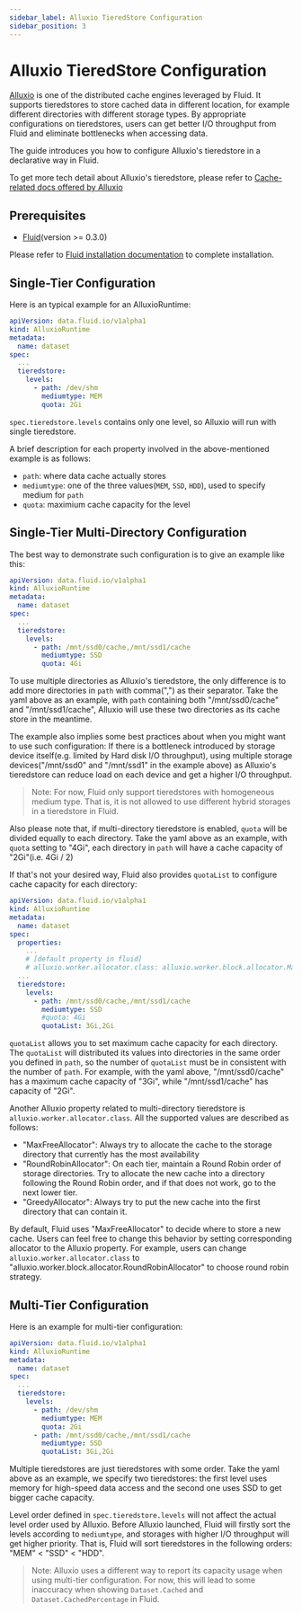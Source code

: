 ```yaml
---
sidebar_label: Alluxio TieredStore Configuration
sidebar_position: 3
---
```


# Alluxio TieredStore Configuration

[Alluxio](https://github.com/Alluxio/alluxio) is one of the distributed cache engines leveraged by Fluid.
It supports tieredstores to store cached data in different location, for example different directories with different storage types.
By appropriate configurations on tieredstores, users can get better I/O throughput from Fluid and eliminate bottlenecks when accessing data.

The guide introduces you how to configure Alluxio's tieredstore in a declarative way in Fluid.

To get more tech detail about Alluxio's tieredstore, please refer to [Cache-related docs offered by Alluxio](https://docs.alluxio.io/ee/user/stable/en/core-services/Caching.html?q=tieredstore#configuring-alluxio-storage)

## Prerequisites

- [Fluid](https://github.com/fluid-cloudnative/fluid)(version >= 0.3.0)

Please refer to [Fluid installation documentation](/docs/get-started/installation) to complete installation.

## Single-Tier Configuration

Here is an typical example for an AlluxioRuntime:

```yaml
apiVersion: data.fluid.io/v1alpha1
kind: AlluxioRuntime
metadata:
  name: dataset
spec:
  ...
  tieredstore:
    levels:
      - path: /dev/shm
        mediumtype: MEM
        quota: 2Gi
```

`spec.tieredstore.levels` contains only one level, so Alluxio will run with single tieredstore.

A brief description for each property involved in the above-mentioned example is as follows:
- `path`: where data cache actually stores
- `mediumtype`: one of the three values(`MEM`, `SSD`, `HDD`), used to specify medium for `path`
- `quota`: maximium cache capacity for the level

## Single-Tier Multi-Directory Configuration

The best way to demonstrate such configuration is to give an example like this:

```yaml
apiVersion: data.fluid.io/v1alpha1
kind: AlluxioRuntime
metadata:
  name: dataset
spec:
  ...
  tieredstore:
    levels:
      - path: /mnt/ssd0/cache,/mnt/ssd1/cache
        mediumtype: SSD
        quota: 4Gi
```

To use multiple directories as  Alluxio's tieredstore, 
the only difference is to add more directories in `path` with comma(",") as their separator.
Take the yaml above as an example, with `path` containing both "/mnt/ssd0/cache" and "/mnt/ssd1/cache", 
Alluxio will use these two directories as its cache store in the meantime. 

The example also implies some best practices about when you might want to use such configuration: If there is a bottleneck
introduced by storage device itself(e.g. limited by Hard disk I/O throughput), using multiple storage devices("/mnt/ssd0" and "/mnt/ssd1" in the example above) as Alluxio's tieredstore
can reduce load on each device and get a higher I/O throughput.

> Note: For now, Fluid only support tieredstores with homogeneous medium type. 
> That is, it is not allowed to use different hybrid storages in a tieredstore in Fluid.

Also please note that, if multi-directory tieredstore is enabled, `quota` will be divided equally to each directory. 
Take the yaml above as an example, with `quota` setting to "4Gi", each directory in `path` will have a cache capacity of "2Gi"(i.e. 4Gi / 2)

If that's not your desired way, Fluid also provides `quotaList` to configure cache capacity for each directory:

```yaml
apiVersion: data.fluid.io/v1alpha1
kind: AlluxioRuntime
metadata:
  name: dataset
spec:
  properties:
    ...
    # [default property in fluid]
    # alluxio.worker.allocator.class: alluxio.worker.block.allocator.MaxFreeAllocator
  ...
  tieredstore:
    levels:
      - path: /mnt/ssd0/cache,/mnt/ssd1/cache
        mediumtype: SSD
        #quota: 4Gi
        quotaList: 3Gi,2Gi
```

`quotaList` allows you to set maximum cache capacity for each directory. 
The `quotaList` will distributed its values into directories in the same order you defined in `path`, 
so the number of `quotaList` must be in consistent with the number of `path`. For example, with the yaml above, 
"/mnt/ssd0/cache" has a maximum cache capacity of "3Gi", while "/mnt/ssd1/cache" has capacity of "2Gi".

Another Alluxio property related to multi-directory tieredstore is `alluxio.worker.allocator.class`.
All the supported values are described as follows:
- "MaxFreeAllocator": Always try to allocate the cache to the storage directory that currently has the most availability
- "RoundRobinAllocator": On each tier, maintain a Round Robin order of storage directories. Try to allocate the new cache into a directory following the Round Robin order, and if that does not work, go to the next lower tier.
- "GreedyAllocator": Always try to put the new cache into the first directory that can contain it.

By default, Fluid uses "MaxFreeAllocator" to decide where to store a new cache. Users can feel free to change this behavior by setting corresponding allocator to the Alluxio property.
For example, users can change `alluxio.worker.allocator.class` to "alluxio.worker.block.allocator.RoundRobinAllocator" to choose round robin strategy.

## Multi-Tier Configuration

Here is an example for multi-tier configuration:

```yaml
apiVersion: data.fluid.io/v1alpha1
kind: AlluxioRuntime
metadata:
  name: dataset
spec:
  ...
  tieredstore:
    levels:
      - path: /dev/shm
        mediumtype: MEM
        quota: 2Gi
      - path: /mnt/ssd0/cache,/mnt/ssd1/cache
        mediumtype: SSD
        quotaList: 3Gi,2Gi
```

Multiple tieredstores are just tieredstores with some order. Take the yaml above as an example, 
we specify two tieredstores: the first level uses memory for high-speed data access and the second one uses
SSD to get bigger cache capacity.

Level order defined in `spec.tieredstore.levels` will not affect the actual level order used by Alluxio.
Before Alluxio launched, Fluid will firstly sort the levels according to `mediumtype`, and storages with higher I/O throughput will get higher priority.
That is, Fluid will sort tieredstores in the following orders: "MEM" < "SSD" < "HDD".

> Note: Alluxio uses a different way to report its capacity usage when using multi-tier configuration. 
> For now, this will lead to some inaccuracy when showing `Dataset.Cached` and `Dataset.CachedPercentage` in Fluid.

